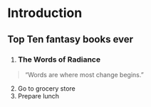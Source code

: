 # Introduction
Top Ten fantasy books ever
----------
1. ### The Words of Radiance
> “Words are where most change begins.”
2. Go to grocery store
3. Prepare lunch
